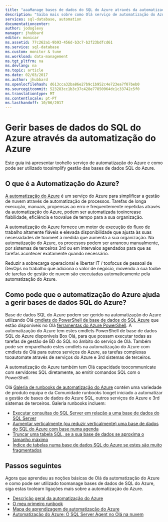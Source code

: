```yaml
---
title: "aaaManage bases de dados do SQL do Azure através da automatização do Azure | Microsoft Docs"
description: "Saiba mais sobre como Olá serviço de automatização do Azure pode ser utilizados toomanage bases de dados de SQL do Azure à escala."
services: sql-database, automation
documentationcenter: 
author: jodoglevy
manager: jhubbard
editor: monicar
ms.assetid: 77c262a1-9b93-456d-b3c7-b2f23bdfcd61
ms.service: sql-database
ms.custom: monitor & tune
ms.workload: data-management
ms.tgt_pltfrm: na
ms.devlang: na
ms.topic: article
ms.date: 02/03/2017
ms.author: jhubbard
ms.openlocfilehash: d613cca32ba86e27b9c1b952c4e723ea7f07beb0
ms.sourcegitcommit: 523283cc1b3c37c428e77850964dc1c33742c5f0
ms.translationtype: MT
ms.contentlocale: pt-PT
ms.lasthandoff: 10/06/2017
---
```

# <a name="managing-azure-sql-databases-using-azure-automation"></a>Gerir bases de dados do SQL do Azure através da automatização do Azure
Este guia irá apresentar toohello serviço de automatização do Azure e como pode ser utilizado toosimplify gestão das bases de dados SQL do Azure.

## <a name="what-is-azure-automation"></a>O que é a Automatização do Azure?
[A automatização do Azure](https://azure.microsoft.com/services/automation/) é um serviço do Azure para simplificar a gestão de nuvem através de automatização de processos. Tarefas de longa execução, manuais, propensas ao erro e frequentemente repetidas através da automatização do Azure, podem ser automatizada tooincrease fiabilidade, eficiência e toovalue de tempo para a sua organização.

A automatização do Azure fornece um motor de execução do fluxo de trabalho altamente fiáveis e elevada disponibilidade que ajusta às suas necessidades de toomeet à medida que aumenta a sua organização. Na automatização do Azure, os processos podem ser arrancou manualmente, por sistemas de terceiros 3rd ou em intervalos agendados para que as tarefas acontecer exatamente quando necessário.

Reduzir a sobrecarga operacional e libertar IT / toofocus de pessoal de DevOps no trabalho que adiciona o valor de negócio, movendo a sua toobe de tarefas de gestão de nuvem são executadas automaticamente pela automatização do Azure.

## <a name="how-can-azure-automation-help-manage-azure-sql-databases"></a>Como pode que o automatização do Azure ajuda a gerir bases de dados SQL do Azure?
Base de dados SQL do Azure podem ser gerido na automatização do Azure utilizando Olá [cmdlets do PowerShell de base de dados do SQL Azure](https://docs.microsoft.com/powershell/servicemanagement/azure.sqldatabase/v1.6.1/azure.sqldatabase/) que estão disponíveis no Olá [ferramentas do Azure PowerShell](/powershell/azure/overview). A automatização do Azure tem estes cmdlets PowerShell de base de dados SQL do Azure disponíveis Box Olá, para que possam executar todas as tarefas de gestão de BD do SQL no âmbito do serviço de Olá. Também pode ser emparelhado estes cmdlets na automatização do Azure com cmdlets de Olá para outros serviços do Azure, as tarefas complexas tooautomate através de serviços do Azure e 3rd sistemas de terceiros.

A automatização do Azure também tem Olá capacidade toocommunicate com servidores SQL diretamente, ao emitir comandos SQL com o PowerShell.

Olá [Galeria de runbooks de automatização do Azure](https://azure.microsoft.com/blog/2014/10/07/introducing-the-azure-automation-runbook-gallery/) contém uma variedade de produto equipa e da Comunidade runbooks tooget iniciado a automatizar a gestão de bases de dados do Azure SQL, outros serviços do Azure e 3rd sistemas de terceiros. Galeria runbooks incluem:

* [Executar consultas do SQL Server em relação a uma base de dados do SQL Server](https://gallery.technet.microsoft.com/scriptcenter/How-to-use-a-SQL-Command-be77f9d2)
* [Aumentar verticalmente (ou reduzir verticalmente) uma base de dados do SQL do Azure com base numa agenda](https://gallery.technet.microsoft.com/scriptcenter/Azure-SQL-Database-e957354f)
* [Truncar uma tabela SQL, se a sua base de dados se aproxima o tamanho máximo](https://gallery.technet.microsoft.com/scriptcenter/Azure-Automation-Your-SQL-30f8736b)
* [Índice de tabelas numa base de dados SQL do Azure se estes são muito fragmentados](https://gallery.technet.microsoft.com/scriptcenter/Indexes-tables-in-an-Azure-73a2a8ea)

## <a name="next-steps"></a>Passos seguintes
Agora que aprendeu as noções básicas de Olá da automatização do Azure e como pode ser utilizado toomanage bases de dados de SQL do Azure, siga estas toolearn ligações mais sobre a automatização do Azure.

* [Descrição geral da automatização do Azure](../automation/automation-intro.md)
* [O meu primeiro runbook](../automation/automation-first-runbook-graphical.md)
* [Mapa de aprendizagem de automatização do Azure](https://azure.microsoft.com/documentation/learning-paths/automation/)
* [Automatização do Azure: O SQL Server Agent no Olá na nuvem](https://azure.microsoft.com/blog/2014/06/26/azure-automation-your-sql-agent-in-the-cloud/) 

